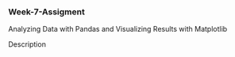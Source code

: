 ### Week-7-Assigment
Analyzing Data with Pandas and Visualizing Results with Matplotlib

Description

